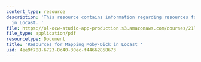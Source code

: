 ```yaml
---
content_type: resource
description: 'This resource contains information regarding resources for mapping Moby-Dick
  in Locast. '
file: https://ol-ocw-studio-app-production.s3.amazonaws.com/courses/21l-501-the-american-novel-stranger-and-stranger-spring-2013/4ee9f78867238c4030ecf44662858673_MIT21L_501S13_essay1.pdf
file_type: application/pdf
resourcetype: Document
title: 'Resources for Mapping Moby-Dick in Locast '
uid: 4ee9f788-6723-8c40-30ec-f44662858673
---
```


